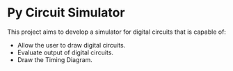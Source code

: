 # Py Circuit Simulator

This project aims to develop a simulator for digital circuits that is capable of:
* Allow the user to draw digital circuits.
* Evaluate output of digital circuits.
* Draw the Timing Diagram.
